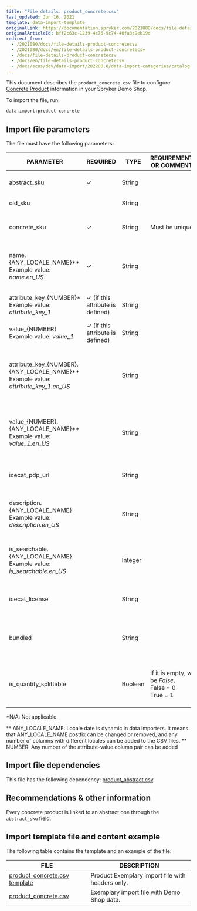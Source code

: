 ```yaml
---
title: "File details: product_concrete.csv"
last_updated: Jun 16, 2021
template: data-import-template
originalLink: https://documentation.spryker.com/2021080/docs/file-details-product-concretecsv
originalArticleId: bff2c63c-1239-4c76-9c74-40fa3c9eb19d
redirect_from:
  - /2021080/docs/file-details-product-concretecsv
  - /2021080/docs/en/file-details-product-concretecsv
  - /docs/file-details-product-concretecsv
  - /docs/en/file-details-product-concretecsv
  - /docs/scos/dev/data-import/202200.0/data-import-categories/catalog-setup/products/file-details-product-concrete.csv.html
---
```


This document describes the `product_concrete.csv` file to configure [Concrete Product](/docs/scos/user/features/{{page.version}}/product-feature-overview/product-feature-overview.html) information in your Spryker Demo Shop.

To import the file, run:

```bash
data:import:product-concrete
```

## Import file parameters

The file must have the following parameters:

| PARAMETER | REQUIRED | TYPE | REQUIREMENTS OR COMMENTS | DESCRIPTION |
| --- | --- | --- | --- | --- |
| abstract_sku | &check; | String | | Name of the product, in locale US. |
| old_sku |  | String | | Old SKU identifier. |
| concrete_sku | &check;  | String | Must be unique. |  SKU identifier of the concrete product. |
| name.{ANY_LOCALE_NAME}**<br>Example value: *name.en_US* | &check; | String | | Name of the product in the specified location (US for our example). |
| attribute_key_{NUMBER}*<br>Example value: *attribute_key_1*<br> | &check; (if this attribute is defined) | String | | Product attribute key for the attribute. |
| value_{NUMBER}<br>Example value: *value_1*<br>| &check; (if this attribute is defined) | String | | Product value for the attribute. |
| attribute_key_{NUMBER}.{ANY_LOCALE_NAME}**<br>Example value: *attribute_key_1.en_US*<br> |  | String | | Product attribute key, for the first attribute, translated in the specified locale (US for our example). |
| value_{NUMBER}.{ANY_LOCALE_NAME}**<br>Example value: *value_1.en_US*<br>|  | String | | Product value for the attribute, translated in the specified locale (US for our example). |
| icecat_pdp_url |  | String | | Icecat product catalogue URL service. |
| description.{ANY_LOCALE_NAME}<br>Example value: *description.en_US*  |  | String | | Product description, translated in the specified locale (US for our example). |
| is_searchable.{ANY_LOCALE_NAME}<br>Example value: *is_searchable.en_US*|  | Integer |  | Indicates if the product is searchable in the specified locale (US for our example). |
| icecat_license |  | String |  | Icecat product catalogue license code. |
| bundled |  | String | | Products SKUs separated by comas, that are part of the bundle. |
| is_quantity_splittable |  | Boolean |If it is empty, will be *False*.<br>False = 0<br>True = 1 | To be considered a new product until this presented date. |

*N/A: Not applicable.

** ANY_LOCALE_NAME: Locale date is dynamic in data importers. It means that ANY_LOCALE_NAME postfix can be changed or removed, and any number of columns with different locales can be added to the CSV files.
** NUMBER: Any number of  the attribute-value column pair can be added

## Import file dependencies

This file has the following dependency: [ product_abstract.csv](/docs/scos/dev/data-import/{{page.version}}/data-import-categories/catalog-setup/products/file-details-product-abstract.csv.html).

## Recommendations & other information

Every concrete product is linked to an abstract one through the `abstract_sku` field.

## Import template file and content example

The following table contains the template and an example of the file:

| FILE | DESCRIPTION |
| --- | --- |
| [product_concrete.csv template](https://spryker.s3.eu-central-1.amazonaws.com/docs/Developer+Guide/Back-End/Data+Manipulation/Data+Ingestion/Data+Import/Data+Import+Categories/Catalog+Setup/Products/Template+product_concrete.csv) | Product Exemplary import file with headers only. |
| [product_concrete.csv](https://spryker.s3.eu-central-1.amazonaws.com/docs/Developer+Guide/Back-End/Data+Manipulation/Data+Ingestion/Data+Import/Data+Import+Categories/Catalog+Setup/Products/product_concrete.csv) | Exemplary import file with Demo Shop data. |
